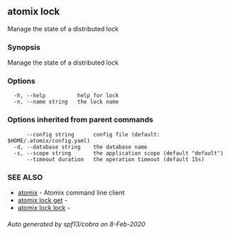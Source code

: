## atomix lock

Manage the state of a distributed lock

### Synopsis

Manage the state of a distributed lock

### Options

```
  -h, --help          help for lock
  -n, --name string   the lock name
```

### Options inherited from parent commands

```
      --config string      config file (default: $HOME/.atomix/config.yaml)
  -d, --database string    the database name
  -s, --scope string       the application scope (default "default")
      --timeout duration   the operation timeout (default 15s)
```

### SEE ALSO

* [atomix](atomix.md)	 - Atomix command line client
* [atomix lock get](atomix_lock_get.md)	 - 
* [atomix lock lock](atomix_lock_lock.md)	 - 

###### Auto generated by spf13/cobra on 8-Feb-2020
